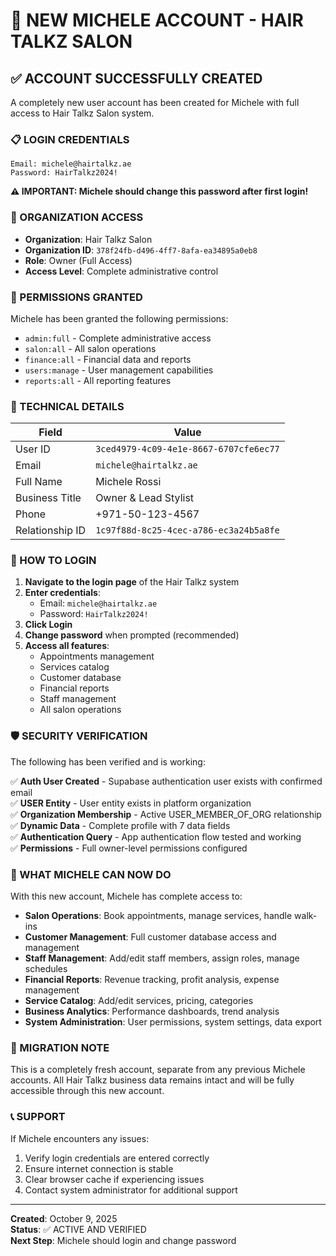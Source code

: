 # 🎉 NEW MICHELE ACCOUNT - HAIR TALKZ SALON

## ✅ ACCOUNT SUCCESSFULLY CREATED

A completely new user account has been created for Michele with full access to Hair Talkz Salon system.

### 📋 LOGIN CREDENTIALS

```
Email: michele@hairtalkz.ae
Password: HairTalkz2024!
```

**⚠️ IMPORTANT: Michele should change this password after first login!**

### 🏢 ORGANIZATION ACCESS

- **Organization**: Hair Talkz Salon
- **Organization ID**: `378f24fb-d496-4ff7-8afa-ea34895a0eb8`
- **Role**: Owner (Full Access)
- **Access Level**: Complete administrative control

### 👑 PERMISSIONS GRANTED

Michele has been granted the following permissions:
- `admin:full` - Complete administrative access
- `salon:all` - All salon operations
- `finance:all` - Financial data and reports
- `users:manage` - User management capabilities
- `reports:all` - All reporting features

### 🔧 TECHNICAL DETAILS

| Field | Value |
|-------|-------|
| User ID | `3ced4979-4c09-4e1e-8667-6707cfe6ec77` |
| Email | `michele@hairtalkz.ae` |
| Full Name | Michele Rossi |
| Business Title | Owner & Lead Stylist |
| Phone | +971-50-123-4567 |
| Relationship ID | `1c97f88d-8c25-4cec-a786-ec3a24b5a8fe` |

### 📱 HOW TO LOGIN

1. **Navigate to the login page** of the Hair Talkz system
2. **Enter credentials**:
   - Email: `michele@hairtalkz.ae`
   - Password: `HairTalkz2024!`
3. **Click Login**
4. **Change password** when prompted (recommended)
5. **Access all features**:
   - Appointments management
   - Services catalog
   - Customer database
   - Financial reports
   - Staff management
   - All salon operations

### 🛡️ SECURITY VERIFICATION

The following has been verified and is working:

✅ **Auth User Created** - Supabase authentication user exists with confirmed email  
✅ **USER Entity** - User entity exists in platform organization  
✅ **Organization Membership** - Active USER_MEMBER_OF_ORG relationship  
✅ **Dynamic Data** - Complete profile with 7 data fields  
✅ **Authentication Query** - App authentication flow tested and working  
✅ **Permissions** - Full owner-level permissions configured  

### 🎯 WHAT MICHELE CAN NOW DO

With this new account, Michele has complete access to:

- **Salon Operations**: Book appointments, manage services, handle walk-ins
- **Customer Management**: Full customer database access and management
- **Staff Management**: Add/edit staff members, assign roles, manage schedules
- **Financial Reports**: Revenue tracking, profit analysis, expense management
- **Service Catalog**: Add/edit services, pricing, categories
- **Business Analytics**: Performance dashboards, trend analysis
- **System Administration**: User permissions, system settings, data export

### 🔄 MIGRATION NOTE

This is a completely fresh account, separate from any previous Michele accounts. All Hair Talkz business data remains intact and will be fully accessible through this new account.

### 📞 SUPPORT

If Michele encounters any issues:
1. Verify login credentials are entered correctly
2. Ensure internet connection is stable
3. Clear browser cache if experiencing issues
4. Contact system administrator for additional support

---

**Created**: October 9, 2025  
**Status**: ✅ ACTIVE AND VERIFIED  
**Next Step**: Michele should login and change password